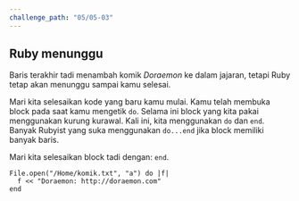 ```yaml
---
challenge_path: "05/05-03"
---
```


## Ruby menunggu

Baris terakhir tadi menambah komik *Doraemon* ke dalam jajaran, tetapi Ruby tetap akan menunggu sampai kamu selesai.

Mari kita selesaikan kode yang baru kamu mulai. Kamu telah membuka block pada saat kamu mengetik `do`. Selama ini block yang kita pakai menggunakan kurung kurawal. Kali ini, kita menggunakan `do` dan `end`. Banyak Rubyist yang suka menggunakan `do...end` jika block memiliki banyak baris.

Mari kita selesaikan block tadi dengan: `end`.

```
File.open("/Home/komik.txt", "a") do |f|
  f << "Doraemon: http://doraemon.com"
end
```
